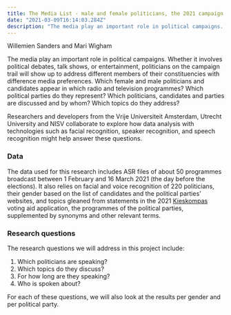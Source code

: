 ```yaml
---
title: The Media List - male and female politicians, the 2021 campaign and the media
date: "2021-03-09T16:14:03.284Z"
description: "The media play an important role in political campaigns. Whether it involves political debates, talk shows, or entertainment, politicians on the campaign trail will show up to address different members of their constituencies with difference media preferences. Which female and male politicians and candidates appear in which radio and television programmes? Which political parties do they represent? Which politicians, candidates and parties are discussed and by whom? Which topics do they address?"
---
```


Willemien Sanders and Mari Wigham

The media play an important role in political campaigns. Whether it involves political debates, talk shows, or entertainment, politicians on the campaign trail will show up to address different members of their constituencies with difference media preferences. Which female and male politicians and candidates appear in which radio and television programmes? Which political parties do they represent? Which politicians, candidates and parties are discussed and by whom? Which topics do they address? 

Researchers and developers from the Vrije Universiteit Amsterdam, Utrecht University and NISV collaborate to explore how data analysis with technologies such as facial recognition, speaker recognition, and speech recognition might help answer these questions. 

### Data
The data used for this research includes ASR files of about 50 programmes broadcast between 1 February and 16 March 2021 (the day before the elections). It also relies on facial and voice recognition of 220 politicians, their gender based on the list of candidates and the political parties’ websites, and topics gleaned from statements in the 2021 <a target="_blank" href="https://home.kieskompas.nl/en/tools/">Kieskompas</a> voting aid application, the programmes of the political parties, supplemented by synonyms and other relevant terms. 

### Research questions
The research questions we will address in this project include:

1.	Which politicians are speaking?  
2.	Which topics do they discuss? 
3.	For how long are they speaking? 
4.	Who is spoken about? 

For each of these questions, we will also look at the results per gender and per political party. 



